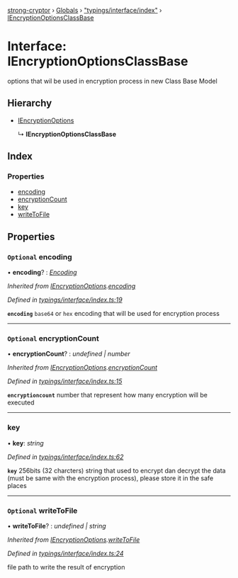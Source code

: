 [strong-cryptor](../README.md) › [Globals](../globals.md) › ["typings/interface/index"](../modules/_typings_interface_index_.md) › [IEncryptionOptionsClassBase](_typings_interface_index_.iencryptionoptionsclassbase.md)

# Interface: IEncryptionOptionsClassBase

options that wil be used in encryption process in new Class Base Model

## Hierarchy

* [IEncryptionOptions](_typings_interface_index_.iencryptionoptions.md)

  ↳ **IEncryptionOptionsClassBase**

## Index

### Properties

* [encoding](_typings_interface_index_.iencryptionoptionsclassbase.md#optional-encoding)
* [encryptionCount](_typings_interface_index_.iencryptionoptionsclassbase.md#optional-encryptioncount)
* [key](_typings_interface_index_.iencryptionoptionsclassbase.md#key)
* [writeToFile](_typings_interface_index_.iencryptionoptionsclassbase.md#optional-writetofile)

## Properties

### `Optional` encoding

• **encoding**? : *[Encoding](../modules/_typings_index_.md#encoding)*

*Inherited from [IEncryptionOptions](_typings_interface_index_.iencryptionoptions.md).[encoding](_typings_interface_index_.iencryptionoptions.md#optional-encoding)*

*Defined in [typings/interface/index.ts:19](https://github.com/RizkyArifNur/strong-cryptor/blob/0b692aa/src/typings/interface/index.ts#L19)*

**`encoding`** `base64` or `hex` encoding that will be used for encryption process

___

### `Optional` encryptionCount

• **encryptionCount**? : *undefined | number*

*Inherited from [IEncryptionOptions](_typings_interface_index_.iencryptionoptions.md).[encryptionCount](_typings_interface_index_.iencryptionoptions.md#optional-encryptioncount)*

*Defined in [typings/interface/index.ts:15](https://github.com/RizkyArifNur/strong-cryptor/blob/0b692aa/src/typings/interface/index.ts#L15)*

**`encryptioncount`** number that represent how many encryption will be executed

___

###  key

• **key**: *string*

*Defined in [typings/interface/index.ts:62](https://github.com/RizkyArifNur/strong-cryptor/blob/0b692aa/src/typings/interface/index.ts#L62)*

**`key`** 256bits (32 charcters) string that used to encrypt dan decrypt the data (must be same with the encryption process), please store it in the safe places

___

### `Optional` writeToFile

• **writeToFile**? : *undefined | string*

*Inherited from [IEncryptionOptions](_typings_interface_index_.iencryptionoptions.md).[writeToFile](_typings_interface_index_.iencryptionoptions.md#optional-writetofile)*

*Defined in [typings/interface/index.ts:24](https://github.com/RizkyArifNur/strong-cryptor/blob/0b692aa/src/typings/interface/index.ts#L24)*

file path to write the result of encryption
